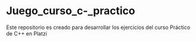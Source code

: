 # Juego_curso_c-_practico
Este repositorio es creado para desarrollar los ejercicios del curso Práctico de C++ en Platzi
